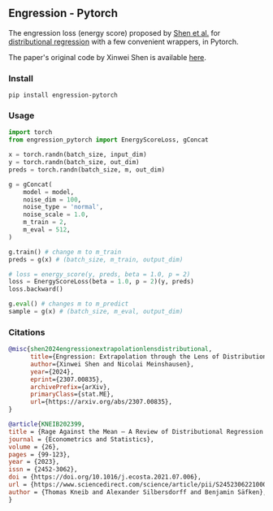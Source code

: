 ## Engression - Pytorch

The engression loss (energy score) proposed by [Shen et al.](https://arxiv.org/abs/2307.00835) for [distributional regression](https://doi.org/10.1016/j.ecosta.2021.07.006) with a few convenient wrappers, in Pytorch.

The paper's original code by Xinwei Shen is available [here](https://github.com/xwshen51/engression). 

### Install
```
pip install engression-pytorch
```

### Usage
```python
import torch
from engression_pytorch import EnergyScoreLoss, gConcat

x = torch.randn(batch_size, input_dim)
y = torch.randn(batch_size, out_dim)
preds = torch.randn(batch_size, m, out_dim)

g = gConcat(
    model = model,
    noise_dim = 100,
    noise_type = 'normal',
    noise_scale = 1.0,
    m_train = 2, 
    m_eval = 512,
)

g.train() # change m to m_train
preds = g(x) # (batch_size, m_train, output_dim)

# loss = energy_score(y, preds, beta = 1.0, p = 2)
loss = EnergyScoreLoss(beta = 1.0, p = 2)(y, preds)
loss.backward()

g.eval() # changes m to m_predict
sample = g(x) # (batch_size, m_eval, output_dim)
```

### Citations
```bibtex
@misc{shen2024engressionextrapolationlensdistributional,
      title={Engression: Extrapolation through the Lens of Distributional Regression}, 
      author={Xinwei Shen and Nicolai Meinshausen},
      year={2024},
      eprint={2307.00835},
      archivePrefix={arXiv},
      primaryClass={stat.ME},
      url={https://arxiv.org/abs/2307.00835}, 
}
```
```bibtex
@article{KNEIB202399,
title = {Rage Against the Mean – A Review of Distributional Regression Approaches},
journal = {Econometrics and Statistics},
volume = {26},
pages = {99-123},
year = {2023},
issn = {2452-3062},
doi = {https://doi.org/10.1016/j.ecosta.2021.07.006},
url = {https://www.sciencedirect.com/science/article/pii/S2452306221000824},
author = {Thomas Kneib and Alexander Silbersdorff and Benjamin Säfken},
}
```
